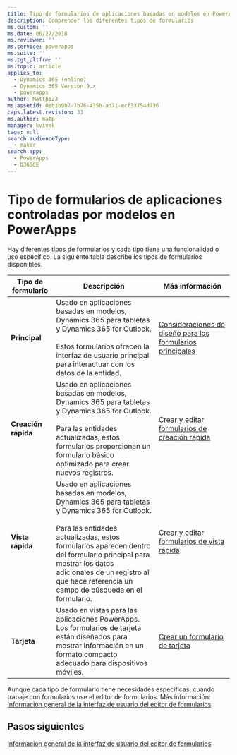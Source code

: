 ```yaml
---
title: Tipo de formularios de aplicaciones basadas en modelos en PowerApps | MicrosoftDocs
description: Comprender los diferentes tipos de formularios
ms.custom: ''
ms.date: 06/27/2018
ms.reviewer: ''
ms.service: powerapps
ms.suite: ''
ms.tgt_pltfrm: ''
ms.topic: article
applies_to:
  - Dynamics 365 (online)
  - Dynamics 365 Version 9.x
  - powerapps
author: Mattp123
ms.assetid: 0eb1b9b7-7b76-435b-ad71-ecf33754d736
caps.latest.revision: 33
ms.author: matp
manager: kvivek
tags: null
search.audienceType:
  - maker
search.app:
  - PowerApps
  - D365CE
---
```

# <a name="type-of-model-driven-app-forms-in-powerapps"></a>Tipo de formularios de aplicaciones controladas por modelos en PowerApps

 Hay diferentes tipos de formularios y cada tipo tiene una funcionalidad o uso específico. La siguiente tabla describe los tipos de formularios disponibles.  
  
|Tipo de formulario|Descripción|Más información|  
|---------------|-----------------|-----------------|  
|**Principal**|Usado en aplicaciones basadas en modelos, Dynamics 365 para tabletas y Dynamics 365 for Outlook.<br /><br /> Estos formularios ofrecen la interfaz de usuario principal para interactuar con los datos de la entidad.|[Consideraciones de diseño para los formularios principales](design-considerations-main-forms.md)|    
|**Creación rápida**|Usado en aplicaciones basadas en modelos, Dynamics 365 para tabletas y Dynamics 365 for Outlook.<br /><br /> Para las entidades actualizadas, estos formularios proporcionan un formulario básico optimizado para crear nuevos registros.|[Crear y editar formularios de creación rápida](create-edit-quick-view-forms.md) |  
|**Vista rápida**|Usado en aplicaciones basadas en modelos, Dynamics 365 para tabletas y Dynamics 365 for Outlook.<br /><br /> Para las entidades actualizadas, estos formularios aparecen dentro del formulario principal para mostrar los datos adicionales de un registro al que hace referencia un campo de búsqueda en el formulario.|[Crear y editar formularios de vista rápida](create-edit-quick-view-forms.md)|  
|**Tarjeta** | Usado en vistas para las aplicaciones PowerApps. Los formularios de tarjeta están diseñados para mostrar información en un formato compacto adecuado para dispositivos móviles. | [Crear un formulario de tarjeta](create-card-forms.md) |

Aunque cada tipo de formulario tiene necesidades específicas, cuando trabaje con formularios use el editor de formularios. Más información: [Información general de la interfaz de usuario del editor de formularios](form-editor-user-interface-legacy.md)


## <a name="next-steps"></a>Pasos siguientes

[Información general de la interfaz de usuario del editor de formularios](form-editor-user-interface-legacy.md)
